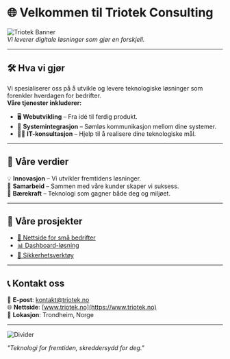 # 🌐 Velkommen til Triotek Consulting

![Triotek Banner](https://via.placeholder.com/1000x300?text=Triotek+Consulting)  
*Vi leverer digitale løsninger som gjør en forskjell.*  

---

## 🛠️ Hva vi gjør
Vi spesialiserer oss på å utvikle og levere teknologiske løsninger som forenkler hverdagen for bedrifter.  
**Våre tjenester inkluderer:**

- 🖥️ **Webutvikling** – Fra idé til ferdig produkt.
- 🔄 **Systemintegrasjon** – Sømløs kommunikasjon mellom dine systemer.
- 👨‍💻 **IT-konsultasjon** – Hjelp til å realisere dine teknologiske mål.

---

## 🚀 Våre verdier
💡 **Innovasjon** – Vi utvikler fremtidens løsninger.  
🤝 **Samarbeid** – Sammen med våre kunder skaper vi suksess.  
🌱 **Bærekraft** – Teknologi som gagner både deg og miljøet.  

---

## 📂 Våre prosjekter
- [🌟 Nettside for små bedrifter](https://github.com/TriotekConsulting/SmallBusinessWebsite)  
- [📊 Dashboard-løsning](https://github.com/TriotekConsulting/DashboardSolution)  
- [🔐 Sikkerhetsverktøy](https://github.com/TriotekConsulting/SecurityTools)  

---

## 📞 Kontakt oss
📧 **E-post**: [kontakt@triotek.no](mailto:kontakt@triotek.no)  
🌐 **Nettside**: [www.triotek.no](https://www.triotek.no)  
📍 **Lokasjon**: Trondheim, Norge  

---

![Divider](https://via.placeholder.com/1000x2?text=+)  

*"Teknologi for fremtiden, skreddersydd for deg."*
